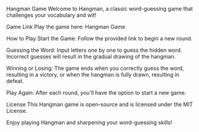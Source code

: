 Hangman Game
Welcome to Hangman, a classic word-guessing game that challenges your vocabulary and wit!

Game Link
Play the game here: Hangman Game

How to Play
Start the Game: Follow the provided link to begin a new round.

Guessing the Word: Input letters one by one to guess the hidden word. Incorrect guesses will result in the gradual drawing of the hangman.

Winning or Losing: The game ends when you correctly guess the word, resulting in a victory, or when the hangman is fully drawn, resulting in defeat.

Play Again: After each round, you'll have the option to start a new game.

License
This Hangman game is open-source and is licensed under the MIT License.

Enjoy playing Hangman and sharpening your word-guessing skills!
